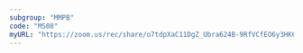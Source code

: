 ```yaml
---
subgroup: "MMPB"
code: "MS08"
myURL: "https://zoom.us/rec/share/o7tdpXaC11DgZ_Ubra624B-9RfVCfEO6y3HK6gR6f8Ue6TEkLmW0FUxBIRwXqW6b.MxCJzZ9F_WpLRtQm?startTime=1623781253000"
---
```

